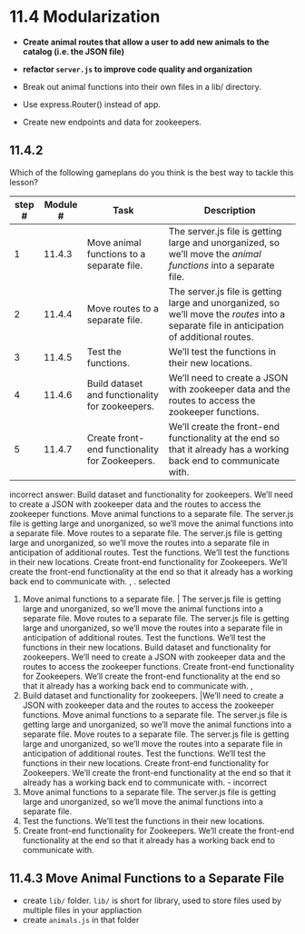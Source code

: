 # 11.4 Modularization

-   **Create animal routes that allow a user to add new animals to the catalog (i.e. the JSON file)**
-   **refactor `server.js` to improve code quality and organization**

-   Break out animal functions into their own files in a lib/ directory.
-   Use express.Router() instead of app.
-   Create new endpoints and data for zookeepers.

## 11.4.2

Which of the following gameplans do you think is the best way to tackle this lesson?

| step # | Module # | Task                                            | Description                                                                                                                                |
| ------ | -------- | ----------------------------------------------- | ------------------------------------------------------------------------------------------------------------------------------------------ |
| 1      | 11.4.3   | Move animal functions to a separate file.       | The server.js file is getting large and unorganized, so we’ll move the _animal functions_ into a separate file.                            |
| 2      | 11.4.4   | Move routes to a separate file.                 | The server.js file is getting large and unorganized, so we’ll move the _routes_ into a separate file in anticipation of additional routes. |
| 3      | 11.4.5   | Test the functions.                             | We’ll test the functions in their new locations.                                                                                           |
| 4      | 11.4.6   | Build dataset and functionality for zookeepers. | We’ll need to create a JSON with zookeeper data and the routes to access the zookeeper functions.                                          |
| 5      | 11.4.7   | Create front-end functionality for Zookeepers.  | We’ll create the front-end functionality at the end so that it already has a working back end to communicate with.                         |

incorrect answer: Build dataset and functionality for zookeepers. We’ll need to create a JSON with zookeeper data and the routes to access the zookeeper functions. Move animal functions to a separate file. The server.js file is getting large and unorganized, so we’ll move the animal functions into a separate file. Move routes to a separate file. The server.js file is getting large and unorganized, so we’ll move the routes into a separate file in anticipation of additional routes. Test the functions. We’ll test the functions in their new locations. Create front-end functionality for Zookeepers. We’ll create the front-end functionality at the end so that it already has a working back end to communicate with. , . selected

1. Move animal functions to a separate file. | The server.js file is getting large and unorganized, so we’ll move the animal functions into a separate file. Move routes to a separate file. The server.js file is getting large and unorganized, so we’ll move the routes into a separate file in anticipation of additional routes. Test the functions. We’ll test the functions in their new locations. Build dataset and functionality for zookeepers. We’ll need to create a JSON with zookeeper data and the routes to access the zookeeper functions. Create front-end functionality for Zookeepers. We’ll create the front-end functionality at the end so that it already has a working back end to communicate with. ,
2. Build dataset and functionality for zookeepers. |We’ll need to create a JSON with zookeeper data and the routes to access the zookeeper functions. Move animal functions to a separate file. The server.js file is getting large and unorganized, so we’ll move the animal functions into a separate file. Move routes to a separate file. The server.js file is getting large and unorganized, so we’ll move the routes into a separate file in anticipation of additional routes. Test the functions. We’ll test the functions in their new locations. Create front-end functionality for Zookeepers. We’ll create the front-end functionality at the end so that it already has a working back end to communicate with. - incorrect
3. Move animal functions to a separate file. The server.js file is getting large and unorganized, so we’ll move the animal functions into a separate file.
4. Test the functions. We’ll test the functions in their new locations.
5. Create front-end functionality for Zookeepers. We’ll create the front-end functionality at the end so that it already has a working back end to communicate with.

## 11.4.3 Move Animal Functions to a Separate File
- create `lib/` folder. `lib/` is short for library, used to store files used by multiple files in your appliaction
- create `animals.js` in that folder